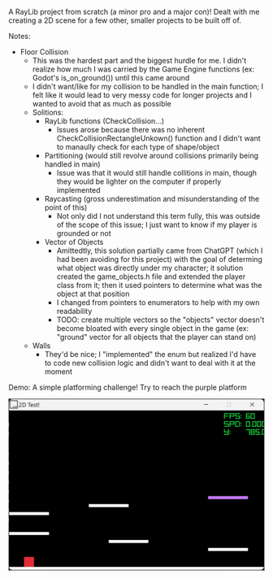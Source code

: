 A RayLib project from scratch (a minor pro and a major con)! Dealt with me creating a 2D scene for a few other, smaller projects to be built off of. 

Notes:
- Floor Collision
    - This was the hardest part and the biggest hurdle for me. I didn't realize how much I was carried by the Game Engine functions (ex: Godot's is_on_ground()) until this came around
    - I didn't want/like for my collision to be handled in the main function; I felt like it would lead to very messy code for longer projects and I wanted to avoid that as much as possible
    - Solitions:
        - RayLib functions (CheckCollision...)
            - Issues arose because there was no inherent CheckCollisionRectangleUnkown() function and I didn't want to manaully check for each type of shape/object
        - Partitioning (would still revolve around collisions primarily being handled in main)
            - Issue was that it would still handle collitions in main, though they would be lighter on the computer if properly implemented
        - Raycasting (gross underestimation and misunderstanding of the point of this)
            - Not only did I not understand this term fully, this was outside of the scope of this issue; I just want to know if my player is grounded or not
        - Vector of Objects 
            - Amittedtly, this solution partially came from ChatGPT (which I had been avoiding for this project) with the goal of determing what object was directly under my character; it solution created the game_objects.h file and extended the player class from it; then it used pointers to determine what was the object at that position
            - I changed from pointers to enumerators to help with my own readability
            - TODO: create multiple vectors so the "objects" vector doesn't become bloated with every single object in the game (ex: "ground" vector for all objects that the player can stand on)
    - Walls
        - They'd be nice; I "implemented" the enum  but realized I'd have to code new collision logic and didn't want to deal with it at the moment

Demo: A simple platforming challenge! Try to reach the purple platform

![Demo](2D_Test_Demo.jpg)